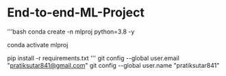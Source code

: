 # End-to-end-ML-Project

'''bash
conda create -n mlproj python=3.8 -y

conda activate mlproj

pip install -r requirements.txt
'''
  git config --global user.email "pratiksutar841@gmail.com"
    git config --global user.name "pratiksutar841"